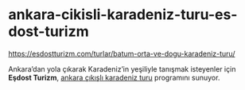 # ankara-cikisli-karadeniz-turu-es-dost-turizm
https://esdostturizm.com/turlar/batum-orta-ve-dogu-karadeniz-turu/



Ankara’dan yola çıkarak Karadeniz’in yeşiliyle tanışmak isteyenler için **Eşdost Turizm**, [ankara çıkışlı karadeniz turu](https://esdostturizm.com/turlar/batum-orta-ve-dogu-karadeniz-turu/) programını sunuyor.
